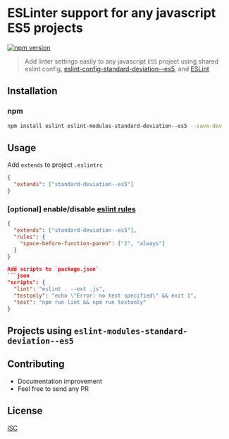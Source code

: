# ESLinter support for any javascript ES5 projects

[![npm version](https://badge.fury.io/js/eslint-modules-standard-deviation--es5.svg)](https://badge.fury.io/js/eslint-modules-standard-deviation--es5)

> Add linter settings easily to any javascript `ES5` project using shared eslint config, [eslint-config-standard-deviation--es5](https://github.com/bySabi/eslint-config-standard-deviation--es5), and [ESLint](http://eslint.org/)

## Installation

### npm

```bash
npm install eslint eslint-modules-standard-deviation--es5 --save-dev
```

## Usage
Add `extends` to project `.eslintrc`
```json
{
  "extends": ["standard-deviation--es5"]
}
```

### [optional] enable/disable [eslint rules](http://eslint.org/docs/rules/)
```json
{
  "extends": ["standard-deviation--es5"],
  "rules": {
    "space-before-function-paren": ["2", "always"]
  }
}

Add scripts to `package.json`
```json
"scripts": {
  "lint": "eslint . --ext .js",
  "testonly": "echo \"Error: no test specified\" && exit 1",
  "test": "npm run lint && npm run testonly"
}
```

## Projects using `eslint-modules-standard-deviation--es5`


## Contributing

* Documentation improvement
* Feel free to send any PR

## License

[ISC][isc-license]

[isc-license]:./LICENSE
